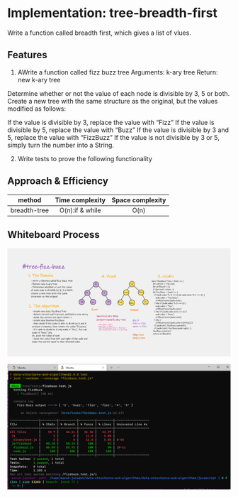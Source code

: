 # Implementation: tree-breadth-first

Write a function called breadth first, which gives a list of vlues.

## Features

1. AWrite a function called fizz buzz tree
Arguments: k-ary tree
Return: new k-ary tree

Determine whether or not the value of each node is divisible by 3, 5 or both. Create a new tree with the same structure as the original, but the values modified as follows:

If the value is divisible by 3, replace the value with “Fizz”
If the value is divisible by 5, replace the value with “Buzz”
If the value is divisible by 3 and 5, replace the value with “FizzBuzz”
If the value is not divisible by 3 or 5, simply turn the number into a String.

2. Write tests to prove the following functionality

## Approach & Efficiency

| method|Time complexity |Space complexity | 
| :---: | :---: | :---: |
|breadth-tree|O(n):if & while | O(n)|


## Whiteboard Process

![fizzbuzz](./../assets/fizzbuzz.png)

![fizzbuzz.test](./../assets/fizzbuzztest.png)



